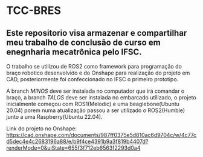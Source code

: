 # TCC-BRES

## Este repositorio visa armazenar e compartilhar meu trabalho de conclusão de curso em enegnharia mecatrônica pelo IFSC.

O trabalho se utilizou de ROS2 como framework para programação do braço robotico desenvolvido e do Onshape para realização do projeto em CAD, posteriormente foi confeccionado no IFSC o primeiro prototipo.

A branch *MINOS* deve ser instalada no computador que irá comandar o braço, a branch *TALOS* deve ser instalada no embarcado utilizado, o projeto inicialmente começou com ROS1(Melodic) e uma beaglebone(Ubuntu 20.04) porem numa atualização passou a ser utilizado o ROS2(Humble) junto a uma Raspberry(Ubuntu 22.04).

Link do projeto no Onshape: https://cad.onshape.com/documents/987ff0375e5d810ac6d9704c/w/4c77cd5dec4e4c2683196a88/e/b9f4ce4391b9a3f819b4407d?renderMode=0&uiState=655f3f712eb6563f2293d0a4
